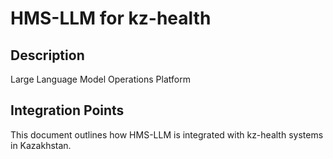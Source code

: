 # HMS-LLM for kz-health

## Description

Large Language Model Operations Platform

## Integration Points

This document outlines how HMS-LLM is integrated with kz-health systems in Kazakhstan.
